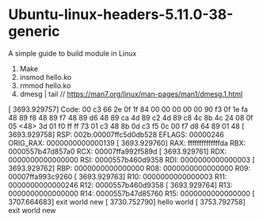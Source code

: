 # Ubuntu-linux-headers-5.11.0-38-generic
A simple guide to build module in Linux 

1) Make
2) insmod hello.ko
3) rmmod hello.ko
4) dmesg | tail  // https://man7.org/linux/man-pages/man1/dmesg.1.html

[ 3693.929757] Code: 00 c3 66 2e 0f 1f 84 00 00 00 00 00 90 f3 0f 1e fa 48 89 f8 48 89 f7 48 89 d6 48 89 ca 4d 89 c2 4d 89 c8 4c 8b 4c 24 08 0f 05 <48> 3d 01 f0 ff ff 73 01 c3 48 8b 0d c3 f5 0c 00 f7 d8 64 89 01 48
[ 3693.929758] RSP: 002b:00007ffc5d0db528 EFLAGS: 00000246 ORIG_RAX: 0000000000000139
[ 3693.929760] RAX: ffffffffffffffda RBX: 0000557b47d857a0 RCX: 00007ffa992f589d
[ 3693.929761] RDX: 0000000000000000 RSI: 0000557b460d9358 RDI: 0000000000000003
[ 3693.929762] RBP: 0000000000000000 R08: 0000000000000000 R09: 00007ffa993c9260
[ 3693.929763] R10: 0000000000000003 R11: 0000000000000246 R12: 0000557b460d9358
[ 3693.929764] R13: 0000000000000000 R14: 0000557b47d85760 R15: 0000000000000000
[ 3707.664683] exit world new
[ 3730.752790] hello world 
[ 3753.792758] exit world new
